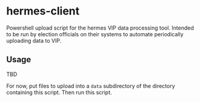 # hermes-client

Powershell upload script for the hermes VIP data processing tool.
Intended to be run by election officials on their systems to automate
periodically uploading data to VIP.

## Usage

TBD

For now, put files to upload into a `data` subdirectory of the directory
containing this script. Then run this script.
